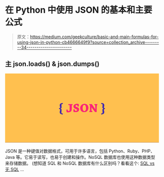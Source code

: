 # 在 Python 中使用 JSON 的基本和主要公式

> 原文：<https://medium.com/geekculture/basic-and-main-formulas-for-using-json-in-python-cb4666649f9?source=collection_archive---------34----------------------->

## 主 json.loads() & json.dumps()

![](img/c678eecf2472f8a64d2901bc7bc749b9.png)

JSON 是一种键值对数据格式，可用于许多语言，包括 Python、Ruby、PHP、Java 等。它易于读写，也易于创建和操作。NoSQL 数据库也使用这种数据类型来存储数据。
(想知道 SQL 和 NoSQL 数据库有什么区别吗？看看这个: [SQL vs 无 SQL](/geekculture/sql-vs-no-sql-database-comparison-f5cd4131ca80) …